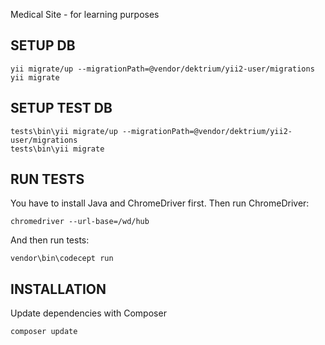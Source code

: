 Medical Site - for learning purposes

SETUP DB
--------
~~~
yii migrate/up --migrationPath=@vendor/dektrium/yii2-user/migrations
yii migrate
~~~

SETUP TEST DB
-------------
~~~
tests\bin\yii migrate/up --migrationPath=@vendor/dektrium/yii2-user/migrations
tests\bin\yii migrate
~~~

RUN TESTS
---------
You have to install Java and ChromeDriver first.
Then run ChromeDriver:
~~~
chromedriver --url-base=/wd/hub
~~~
And then run tests:
~~~
vendor\bin\codecept run
~~~


INSTALLATION
------------

Update dependencies with Composer
~~~
composer update
~~~